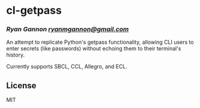 # cl-getpass
### _Ryan Gannon <ryanmgannon@gmail.com>_

An attempt to replicate Python's getpass functionality, allowing CLI users
to enter secrets (like passwords) without echoing them to their terminal's
history.

Currently supports SBCL, CCL, Allegro, and ECL.

## License

MIT
